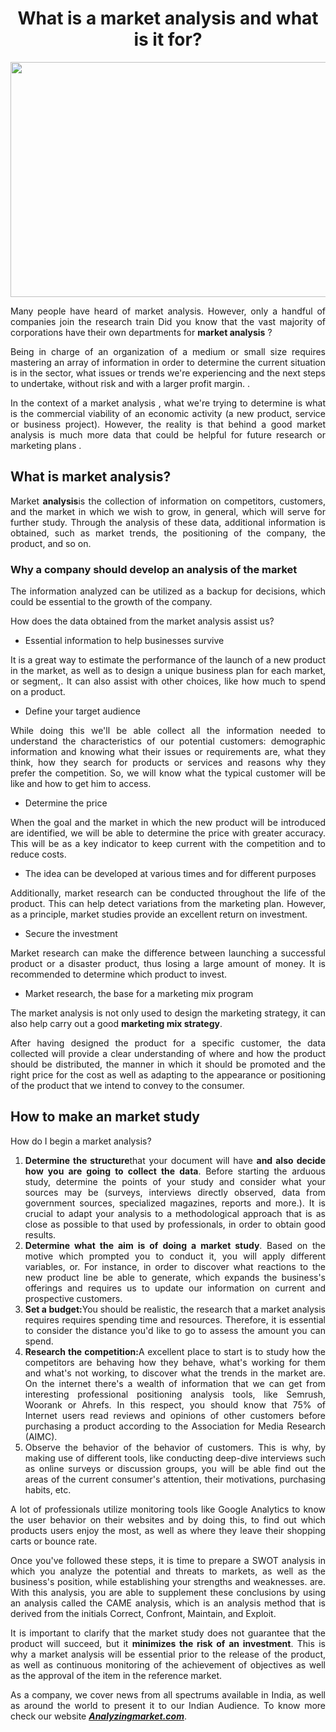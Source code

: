 <h1 class="post-title entry-title " style="text-align: center;">What is a market analysis and what is it for?</h1>
<p><a href="https://analyzingmarket.com/"><img style="display: block; margin-left: auto; margin-right: auto;" src="https://media.istockphoto.com/photos/business-people-analyzing-statistics-business-documents-financial-picture-id896613410?k=20&amp;m=896613410&amp;s=612x612&amp;w=0&amp;h=1hKoyvyJgJqos-7kA3Wif2lL_xiNspyLWEhjY6gWWK4=" alt="" width="612" height="376" /></a></p>
<p style="text-align: justify;">Many people have heard of market analysis. However, only a handful of companies join the research train Did you know that the vast majority of corporations have their own departments for <strong>market analysis</strong> ?</p>
<p style="text-align: justify;">Being in charge of an organization of a medium or small size requires mastering an array of information in order to determine the current situation is in the sector, what issues or trends we're experiencing and the next steps to undertake, without risk and with a larger profit margin. .</p>
<p style="text-align: justify;">In the context of a market analysis , what we're trying to determine is what is the commercial viability of an economic activity (a new product, service or business project). However, the reality is that behind a good market analysis is much more data that could be helpful for future research or marketing plans .</p>
<h2 style="text-align: justify;">What is market analysis?</h2>
<p style="text-align: justify;">Market <strong>analysis</strong>is the collection of information on competitors, customers, and the market in which we wish to grow, in general, which will serve for further study. Through the analysis of these data, additional information is obtained, such as market trends, the positioning of the company, the product, and so on.</p>
<h3 style="text-align: justify;">Why a company should develop an analysis of the market</h3>
<p style="text-align: justify;">The information analyzed can be utilized as a backup for decisions, which could be essential to the growth of the company.</p>
<p style="text-align: justify;">How does the data obtained from the market analysis assist us?</p>
<ul style="text-align: justify;">
<li>Essential information to help businesses survive</li>
</ul>
<p style="text-align: justify;">It is a great way to estimate the performance of the launch of a new product in the market, as well as to design a unique business plan for each market, or segment,. It can also assist with other choices, like how much to spend on a product.</p>
<ul style="text-align: justify;">
<li>Define your target audience</li>
</ul>
<p style="text-align: justify;">While doing this we'll be able collect all the information needed to understand the characteristics of our potential customers: demographic information and knowing what their issues or requirements are, what they think, how they search for products or services and reasons why they prefer the competition. So, we will know what the typical customer will be like and how to get him to access.</p>
<ul style="text-align: justify;">
<li>Determine the price</li>
</ul>
<p style="text-align: justify;">When the goal and the market in which the new product will be introduced are identified, we will be able to determine the price with greater accuracy. This will be as a key indicator to keep current with the competition and to reduce costs.</p>
<ul style="text-align: justify;">
<li>The idea can be developed at various times and for different purposes</li>
</ul>
<p style="text-align: justify;">Additionally, market research can be conducted throughout the life of the product. This can help detect variations from the marketing plan. However, as a principle, market studies provide an excellent return on investment.</p>
<ul style="text-align: justify;">
<li>Secure the investment</li>
</ul>
<p style="text-align: justify;">Market research can make the difference between launching a successful product or a disaster product, thus losing a large amount of money. It is recommended to determine which product to invest.</p>
<ul style="text-align: justify;">
<li>Market research, the base for a marketing mix program</li>
</ul>
<p style="text-align: justify;">The market analysis is not only used to design the marketing strategy, it can also help carry out a good <strong>marketing mix strategy</strong>.</p>
<p style="text-align: justify;">After having designed the product for a specific customer, the data collected will provide a clear understanding of where and how the product should be distributed, the manner in which it should be promoted and the right price for the cost as well as adapting to the appearance or positioning of the product that we intend to convey to the consumer.</p>
<h2 style="text-align: justify;">How to make an market study</h2>
<p style="text-align: justify;">How do I begin a market analysis?</p>
<ol style="text-align: justify;">
<li><strong>Determine the structure</strong>that your document will have <strong>and also decide how you are going to collect the data</strong>. Before starting the arduous study, determine the points of your study and consider what your sources may be (surveys, interviews directly observed, data from government sources, specialized magazines, reports and more.). It is crucial to adapt your analysis to a methodological approach that is as close as possible to that used by professionals, in order to obtain good results.</li>
<li><strong>Determine what the aim is of doing a market study</strong>. Based on the motive which prompted you to conduct it, you will apply different variables, or. For instance, in order to discover what reactions to the new product line be able to generate, which expands the business's offerings and requires us to update our information on current and prospective customers.</li>
<li><strong>Set a budget:</strong>You should be realistic, the research that a market analysis requires requires spending time and resources. Therefore, it is essential to consider the distance you'd like to go to assess the amount you can spend.</li>
<li><strong>Research the competition:</strong>A excellent place to start is to study how the competitors are behaving how they behave, what's working for them and what's not working, to discover what the trends in the market are. On the internet there's a wealth of information that we can get from interesting professional positioning analysis tools, like Semrush, Woorank or Ahrefs. In this respect, you should know that 75% of Internet users read reviews and opinions of other customers before purchasing a product according to the Association for Media Research (AIMC).</li>
<li>Observe the behavior of the behavior of customers. This is why, by making use of different tools, like conducting deep-dive interviews such as online surveys or discussion groups, you will be able find out the areas of the current consumer's attention, their motivations, purchasing habits, etc.</li>
</ol>
<p style="text-align: justify;">A lot of professionals utilize monitoring tools like Google Analytics to know the user behavior on their websites and by doing this, to find out which products users enjoy the most, as well as where they leave their shopping carts or bounce rate.</p>
<p style="text-align: justify;">Once you've followed these steps, it is time to prepare a SWOT analysis in which you analyze the potential and threats to markets, as well as the business's position, while establishing your strengths and weaknesses. are. With this analysis, you are able to supplement these conclusions by using an analysis called the CAME analysis, which is an analysis method that is derived from the initials Correct, Confront, Maintain, and Exploit.</p>
<p style="text-align: justify;">It is important to clarify that the market study does not guarantee that the product will succeed, but it <strong>minimizes the risk of an investment</strong>. This is why a market analysis will be essential prior to the release of the product, as well as continuous monitoring of the achievement of objectives as well as the approval of the item in the reference market.</p>
<p style="text-align: justify;">As a company, we cover news from all spectrums available in India, as well as around the world to present it to our Indian Audience. To know more check our website <a href="https://analyzingmarket.com/"><span style="text-decoration: underline;"><em><strong>Analyzingmarket.com</strong></em></span></a>.</p>
